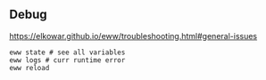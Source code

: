 ## Debug

https://elkowar.github.io/eww/troubleshooting.html#general-issues

    eww state # see all variables
    eww logs # curr runtime error
    eww reload
